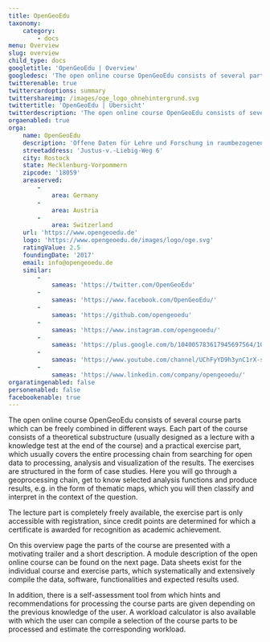```yaml
---
title: OpenGeoEdu
taxonomy:
    category:
        - docs
menu: Overview
slug: overview
child_type: docs
googletitle: 'OpenGeoEdu | Overview'
googledesc: 'The open online course OpenGeoEdu consists of several parts which can be freely combined in different ways.'
twitterenable: true
twittercardoptions: summary
twittershareimg: /images/oge_logo_ohnehintergrund.svg
twittertitle: 'OpenGeoEdu | Übersicht'
twitterdescription: 'The open online course OpenGeoEdu consists of several parts which can be freely combined in different ways.'
orgaenabled: true
orga:
    name: OpenGeoEdu
    description: 'Offene Daten für Lehre und Forschung in raumbezogenen Studiengängen'
    streetaddress: 'Justus-v.-Liebig-Weg 6'
    city: Rostock
    state: Mecklenburg-Vorpommern
    zipcode: '18059'
    areaserved:
        -
            area: Germany
        -
            area: Austria
        -
            area: Switzerland
    url: 'https://www.opengeoedu.de'
    logo: 'https://www.opengeoedu.de/images/logo/oge.svg'
    ratingValue: 2.5
    foundingDate: '2017'
    email: info@opengeoedu.de
    similar:
        -
            sameas: 'https://twitter.com/OpenGeoEdu'
        -
            sameas: 'https://www.facebook.com/OpenGeoEdu/'
        -
            sameas: 'https://github.com/opengeoedu'
        -
            sameas: 'https://www.instagram.com/opengeoedu/'
        -
            sameas: 'https://plus.google.com/b/104005783617945697564/104005783617945697564'
        -
            sameas: 'https://www.youtube.com/channel/UChFyYD9h3ynC1rX-s3tyNdw'
        -
            sameas: 'https://www.linkedin.com/company/opengeoedu/'
orgaratingenabled: false
personenabled: false
facebookenable: true
---
```

The open online course OpenGeoEdu consists of several course parts which can be freely combined in different ways. Each part of the course consists of a theoretical substructure (usually designed as a lecture with a knowledge test at the end of the course) and a practical exercise part, which usually covers the entire processing chain from searching for open data to processing, analysis and visualization of the results. The exercises are structured in the form of case studies. Here you will go through a geoprocessing chain, get to know selected analysis functions and produce results, e.g. in the form of thematic maps, which you will then classify and interpret in the context of the question.

The lecture part is completely freely available, the exercise part is only accessible with registration, since credit points are determined for which a certificate is awarded for recognition as academic achievement.

On this overview page the parts of the course are presented with a motivating trailer and a short description. A module description of the open online course can be found on the next page. Data sheets exist for the individual course and exercise parts, which systematically and extensively compile the data, software, functionalities and expected results used.

In addition, there is a self-assessment tool from which hints and recommendations for processing the course parts are given depending on the previous knowledge of the user. A workload calculator is also available with which the user can compile a selection of the course parts to be processed and estimate the corresponding workload.
